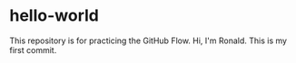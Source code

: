 # hello-world
This repository is for practicing the GitHub Flow.
Hi, I'm Ronald. This is my first commit.
